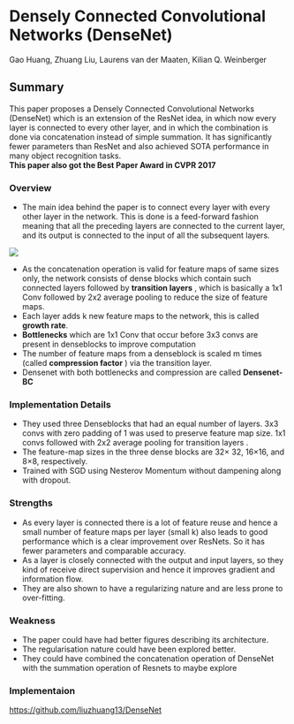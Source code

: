 # Densely Connected Convolutional Networks (DenseNet)
Gao Huang, Zhuang Liu, Laurens van der Maaten, Kilian Q. Weinberger

## Summary
This paper proposes a Densely Connected Convolutional Networks (DenseNet) which is an extension of the ResNet idea, in which now every layer is connected to every other layer, and in which the combination is done via concatenation instead of simple summation. 
It has significantly fewer parameters than ResNet and also achieved SOTA performance in many object recognition tasks.  
**This paper also got the Best Paper Award in CVPR 2017**

### Overview

- The main idea behind the paper is to connect every layer with every other layer in the network. This is done is a feed-forward fashion meaning that all the preceding layers are connected to the current layer, and its output is connected to the input of all the subsequent layers.
<img src='https://github.com/ayushtues/papers_we_read/blob/master/images/densenet.png' style="max-width:100%">

- As the concatenation operation is valid for feature maps of same sizes only, the network consists of dense blocks which contain such connected layers followed by **transition layers** , which is basically a 1x1 Conv followed by 2x2 average pooling to reduce the size of feature maps.
- Each layer adds k new feature maps to the network, this is called **growth rate**.
- **Bottlenecks** which are 1x1 Conv that occur before 3x3 convs are present in denseblocks to improve computation
- The number of feature maps from a denseblock is scaled m times (called **compression factor** ) via the transition layer.
- Densenet with both bottlenecks and compression are called **Densenet-BC**

### Implementation Details

- They used three Denseblocks that had an equal number of layers. 3x3 convs with zero padding of 1 was used to preserve feature map size. 1x1 convs followed with 2x2 average pooling for transition layers .
- The feature-map sizes in the three dense blocks are 32× 32, 16×16, and 8×8, respectively.
- Trained with SGD using Nesterov Momentum without dampening along with dropout. 

### Strengths
- As every layer is connected there is a lot of feature reuse and hence a small number of feature maps per layer (small k) also leads to good performance which is a clear improvement over ResNets. So it has fewer parameters and comparable accuracy.
- As a layer is closely connected with the output and input layers, so they kind of receive direct supervision and hence it improves gradient and information flow.
- They are also shown to have a regularizing nature and are less prone to over-fitting.

### Weakness
- The paper could have had better figures describing its architecture.
- The regularisation nature could have been explored better.
- They could have combined the concatenation operation of DenseNet with the summation operation of Resnets to maybe explore  

### Implementaion
https://github.com/liuzhuang13/DenseNet

